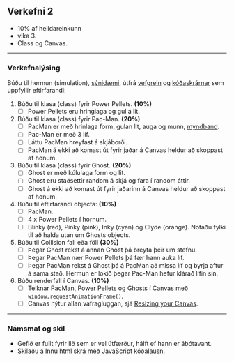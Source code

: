 ## Verkefni 2 
- 10% af heildareinkunn
- vika 3.
- Class og Canvas.

---

### Verkefnalýsing
Búðu til hermun (simulation), [sýnidæmi](https://mdn.github.io/learning-area/javascript/oojs/bouncing-balls/index-finished.html), útfrá [vefgrein](https://developer.mozilla.org/en-US/docs/Learn/JavaScript/Objects/Object_building_practice) og [kóðaskrárnar](https://github.com/mdn/learning-area/tree/main/javascript/oojs/bouncing-balls) sem uppfyllir eftirfarandi:


1. Búðu til klasa (class) fyrir Power Pellets. **(10%)**
   - [ ] Power Pellets eru hringlaga og gul á lit.
1. Búðu til klasa (class) fyrir Pac-Man. **(20%)**
   - [ ] PacMan er með hrinlaga form, gulan lit, auga og munn, [myndband](https://www.youtube.com/watch?v=ysG37V_j1Xs).
   - [ ] Pac-Man er með 3 líf. 
   - [ ] Láttu PacMan hreyfast á skjáborði.
   - [ ] PacMan á ekki að komast út fyrir jaðar á Canvas heldur að skoppast af honum.
1. Búðu til klasa (class) fyrir Ghost. **(20%)**
   - [ ] Ghost er með kúlulaga form og lit.
   - [ ] Ghost eru staðsettir random á skjá og fara í random áttir.
   - [ ] Ghost á ekki að komast út fyrir jaðarinn á Canvas heldur að skoppast af honum.
1. Búðu til eftirfarandi objecta: **(10%)**
   - [ ] PacMan.
   - [ ] 4 x Power Pellets í hornum.
   - [ ] Blinky (red), Pinky (pink), Inky (cyan) og Clyde (orange). Notaðu fylki til að halda utan um Ghosts objects.
1. Búðu til Collision fall eða föll **(30%)**
   - [ ] Þegar Ghost rekst á annan Ghost þá breyta þeir um stefnu. 
   - [ ] Þegar PacMan nær Power Pellets þá fær hann auka líf.
   - [ ] Þegar PacMan rekst á Ghost þá á PacMan að missa líf og byrja aftur á sama stað. Hermun er lokið þegar Pac-Man hefur klárað lífin sín.
1. Búðu renderfall í Canvas. **(10%)**
   - [ ] Teiknar PacMan, Power Pellets og Ghosts í Canvas með `window.requestAnimationFrame()`.
   - [ ] Canvas nýtur allan vafragluggan, sjá [Resizing your Canvas](https://youtu.be/EO6OkltgudE?list=PLpPnRKq7eNW3We9VdCfx9fprhqXHwTPXL&t=166). 

---

### Námsmat og skil	
* Gefið er fullt fyrir lið sem er vel útfærður, hálft ef hann er ábótavant. 
* Skilaðu á Innu html skrá með JavaScript kóðalausn.

